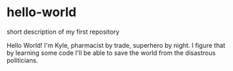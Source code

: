 # hello-world
short description of my first repository

Hello World! I'm Kyle, pharmacist by trade, superhero by night. I figure that by learning some code I'll be able to save the world from the disastrous politicians.
